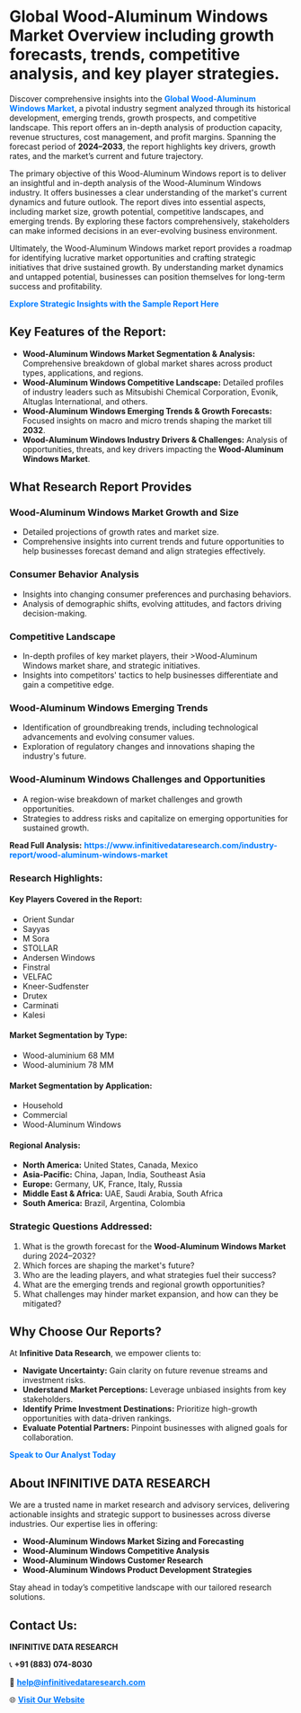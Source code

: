 <h1>Global Wood-Aluminum Windows Market Overview including growth forecasts, trends, competitive analysis, and key player strategies.</h1>
<p>
Discover comprehensive insights into the 
<a href="https://www.infinitivedataresearch.com/industry-report/wood-aluminum-windows-market" rel="dofollow" style="color: #007BFF; text-decoration: none;"><strong>Global Wood-Aluminum Windows Market</strong></a>, a pivotal industry segment analyzed through its historical development, emerging trends, growth prospects, and competitive landscape. This report offers an in-depth analysis of production capacity, revenue structures, cost management, and profit margins. Spanning the forecast period of <strong>2024–2033</strong>, the report highlights key drivers, growth rates, and the market’s current and future trajectory.
</p>
<p>
The primary objective of this Wood-Aluminum Windows report is to deliver an insightful and in-depth analysis of the Wood-Aluminum Windows industry. It offers businesses a clear understanding of the market's current dynamics and future outlook. The report dives into essential aspects, including market size, growth potential, competitive landscapes, and emerging trends. By exploring these factors comprehensively, stakeholders can make informed decisions in an ever-evolving business environment.
</p>
<p>
Ultimately, the Wood-Aluminum Windows market report provides a roadmap for identifying lucrative market opportunities and crafting strategic initiatives that drive sustained growth. By understanding market dynamics and untapped potential, businesses can position themselves for long-term success and profitability.
</p>
<p>
<a href="https://www.infinitivedataresearch.com/request-sample/reportId=103775" style="color: #007BFF; text-decoration: none;"><strong>Explore Strategic Insights with the Sample Report Here</strong></a>
</p>

<h2>Key Features of the Report:</h2>
<ul>
<li><strong>Wood-Aluminum Windows Market Segmentation & Analysis:</strong> Comprehensive breakdown of global market shares across product types, applications, and regions.</li>
<li><strong>Wood-Aluminum Windows Competitive Landscape:</strong> Detailed profiles of industry leaders such as Mitsubishi Chemical Corporation, Evonik, Altuglas International, and others.</li>
<li><strong>Wood-Aluminum Windows Emerging Trends & Growth Forecasts:</strong> Focused insights on macro and micro trends shaping the market till <strong>2032</strong>.</li>
<li><strong>Wood-Aluminum Windows Industry Drivers & Challenges:</strong> Analysis of opportunities, threats, and key drivers impacting the <strong>Wood-Aluminum Windows Market</strong>.</li>
</ul>

<h2>What Research Report Provides</h2>
<h3>Wood-Aluminum Windows Market Growth and Size</h3>
<ul>
<li>Detailed projections of growth rates and market size.</li>
<li>Comprehensive insights into current trends and future opportunities to help businesses forecast demand and align strategies effectively.</li>
</ul>

<h3>Consumer Behavior Analysis</h3>
<ul>
<li>Insights into changing consumer preferences and purchasing behaviors.</li>
<li>Analysis of demographic shifts, evolving attitudes, and factors driving decision-making.</li>
</ul>

<h3>Competitive Landscape</h3>
<ul>
<li>In-depth profiles of key market players, their >Wood-Aluminum Windows market share, and strategic initiatives.</li>
<li>Insights into competitors' tactics to help businesses differentiate and gain a competitive edge.</li>
</ul>

<h3>Wood-Aluminum Windows Emerging Trends</h3>
<ul>
<li>Identification of groundbreaking trends, including technological advancements and evolving consumer values.</li>
<li>Exploration of regulatory changes and innovations shaping the industry's future.</li>
</ul>

<h3>Wood-Aluminum Windows Challenges and Opportunities</h3>
<ul>
<li>A region-wise breakdown of market challenges and growth opportunities.</li>
<li>Strategies to address risks and capitalize on emerging opportunities for sustained growth.</li>
</ul>
<p><strong>Read Full Analysis:</strong> <a href="https://www.infinitivedataresearch.com/industry-report/wood-aluminum-windows-market" rel="dofollow" style="color: #007BFF; text-decoration: none;"><strong>https://www.infinitivedataresearch.com/industry-report/wood-aluminum-windows-market</strong></a></p>
<h3>Research Highlights:</h3>
<h4>Key Players Covered in the Report:</h4>
<ul><li>Orient Sundar</li><li>Sayyas</li><li>M Sora</li><li>STOLLAR</li><li>Andersen Windows</li><li>Finstral</li><li>VELFAC</li><li>Kneer-Sudfenster</li><li>Drutex</li><li>Carminati</li><li>Kalesi</li></ul>
<h4>Market Segmentation by Type:</h4>
<ul><li>Wood-aluminium 68 MM</li><li>Wood-aluminium 78 MM</li></ul>
<h4>Market Segmentation by Application:</h4>
<ul><li>Household</li><li>Commercial</li><li>Wood-Aluminum Windows</li></ul>

<h4>Regional Analysis:</h4>
<ul>
<li><strong>North America:</strong> United States, Canada, Mexico</li>
<li><strong>Asia-Pacific:</strong> China, Japan, India, Southeast Asia</li>
<li><strong>Europe:</strong> Germany, UK, France, Italy, Russia</li>
<li><strong>Middle East & Africa:</strong> UAE, Saudi Arabia, South Africa</li>
<li><strong>South America:</strong> Brazil, Argentina, Colombia</li>
</ul>

<h3>Strategic Questions Addressed:</h3>
<ol>
<li>What is the growth forecast for the <strong>Wood-Aluminum Windows Market</strong> during 2024–2032?</li>
<li>Which forces are shaping the market's future?</li>
<li>Who are the leading players, and what strategies fuel their success?</li>
<li>What are the emerging trends and regional growth opportunities?</li>
<li>What challenges may hinder market expansion, and how can they be mitigated?</li>
</ol>

<h2>Why Choose Our Reports?</h2>
<p>At <strong>Infinitive Data Research</strong>, we empower clients to:</p>
<ul>
<li><strong>Navigate Uncertainty:</strong> Gain clarity on future revenue streams and investment risks.</li>
<li><strong>Understand Market Perceptions:</strong> Leverage unbiased insights from key stakeholders.</li>
<li><strong>Identify Prime Investment Destinations:</strong> Prioritize high-growth opportunities with data-driven rankings.</li>
<li><strong>Evaluate Potential Partners:</strong> Pinpoint businesses with aligned goals for collaboration.</li>
</ul>
<p><a href="https://www.infinitivedataresearch.com/industry-report/wood-aluminum-windows-market" rel="dofollow" style="color: #007BFF; text-decoration: none;"><strong>Speak to Our Analyst Today</strong></a></p>

<h2>About INFINITIVE DATA RESEARCH</h2>
<p>We are a trusted name in market research and advisory services, delivering actionable insights and strategic support to businesses across diverse industries. Our expertise lies in offering:</p>
<ul>
<li><strong>Wood-Aluminum Windows Market Sizing and Forecasting</strong></li>
<li><strong>Wood-Aluminum Windows Competitive Analysis</strong></li>
<li><strong>Wood-Aluminum Windows Customer Research</strong></li>
<li><strong>Wood-Aluminum Windows Product Development Strategies</strong></li>
</ul>
<p>Stay ahead in today’s competitive landscape with our tailored research solutions.</p>

<h2>Contact Us:</h2>
<p><strong>INFINITIVE DATA RESEARCH</strong></p>
<p>📞 <strong>+91 (883) 074-8030</strong></p>
<p>📧 <strong><a href="mailto:help@infinitivedataresearch.com" style="color: #007BFF;">help@infinitivedataresearch.com</a></strong></p>
<p>🌐 <strong><a href="https://www.infinitivedataresearch.com" rel="dofollow" style="color: #007BFF;">Visit Our Website</a></strong></p>